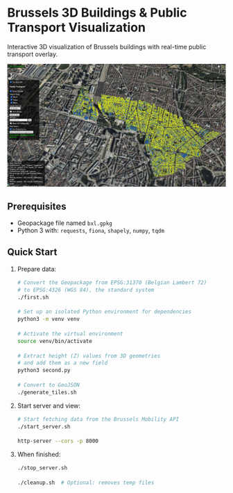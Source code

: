 # Brussels 3D Buildings & Public Transport Visualization

Interactive 3D visualization of Brussels buildings with real-time public transport overlay.

![Demo image](demo.png?raw=true "Title")

## Prerequisites

- Geopackage file named `bxl.gpkg`
- Python 3 with: `requests`, `fiona`, `shapely`, `numpy`, `tqdm`

## Quick Start

1. Prepare data:
   ```bash
   # Convert the Geopackage from EPSG:31370 (Belgian Lambert 72)
   # to EPSG:4326 (WGS 84), the standard system
   ./first.sh
   
   # Set up an isolated Python environment for dependencies
   python3 -m venv venv
   
   # Activate the virtual environment
   source venv/bin/activate
   
   # Extract height (Z) values from 3D geometries
   # and add them as a new field
   python3 second.py

   # Convert to GeoJSON
   ./generate_tiles.sh
   ```

2. Start server and view:
   ```bash
   # Start fetching data from the Brussels Mobility API 
   ./start_server.sh
   
   http-server --cors -p 8000
   ```

3. When finished:
   ```bash
   ./stop_server.sh
   
   ./cleanup.sh  # Optional: removes temp files
   ```
